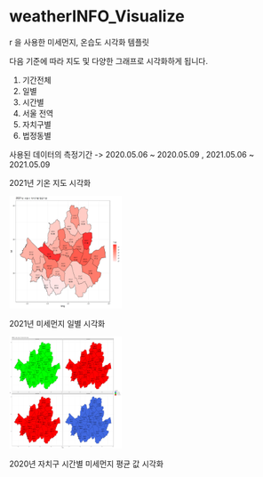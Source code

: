 # weatherINFO_Visualize
r 을 사용한 미세먼지, 온습도 시각화 템플릿

다음 기준에 따라 지도 및 다양한 그래프로 시각화하게 됩니다.
1. 기간전체
2. 일별
3. 시간별
4. 서울 전역
5. 자치구별
6. 법정동별 


사용된 데이터의 측정기간 -> 2020.05.06 ~ 2020.05.09 , 2021.05.06 ~  2021.05.09

2021년 기온 지도 시각화

<img src="https://github.com/hoheer/weatherINFO_VIisualize/blob/main/image/2021%EB%85%84%20%EA%B8%B0%EC%98%A8.png" width="40%" height="30%" title="px(200)" alt="RubberDuck"></img>


2021년 미세먼지 일별 시각화

<img src="https://github.com/hoheer/weatherINFO_VIisualize/blob/main/image/2021%EB%85%84%20%EC%9D%BC%EB%B3%84%EB%AF%B8%EC%84%B8%EB%A8%BC%EC%A7%80.png" width="40%" height="30%" title="px(200)" alt="RubberDuck"></img>

2020년 자치구 시간별 미세먼지 평균 값 시각화

